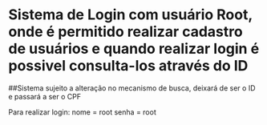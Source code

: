 # Sistema de Login com usuário Root, onde é permitido realizar cadastro de usuários e quando realizar login é possivel consulta-los através do ID

##Sistema sujeito a alteração no mecanismo de busca, deixará de ser o ID e passará a ser o CPF


Para realizar login:
nome = root
senha = root
